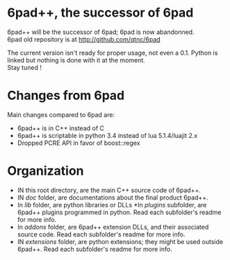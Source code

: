# 6pad++, the successor of 6pad

6pad++ will be the successor of 6pad; 6pad is now abandonned.  
6pad old repository is at <http://github.com/qtnc/6pad>

The current version isn't ready for proper usage, not even a 0.1. Python is linked but nothing is done with it at the moment.  
Stay tuned !

# Changes from 6pad

Main changes compared to 6pad are:

* 6pad++ is in C++ instead of C
* 6pad++ is scriptable in python 3.4 instead of lua 5.1.4/luajit 2.x
* Dropped PCRE API in favor of boost::regex

# Organization

* IN this root directory, are the main C++ source code of 6pad++.
* IN *doc* folder, are documentations about the final product 6pad++.
* In *lib* folder, are python libraries or DLLs
*In *plugins* subfolder, are 6pad++ plugins programmed in python. Read each subfolder's readme for more info.
* In *addons* folder, are 6pad++ extension DLLs, and their associated source code. Read each subfolder's readme for more info.
* IN *extensions* folder, are python extensions; they might be used outside 6pad++. Read each subfolder's readme for more info.

